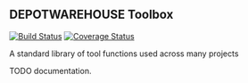 ## DEPOTWAREHOUSE Toolbox

[![Build Status](https://travis-ci.org/tpavlek/Toolbox.svg?branch=master)](https://travis-ci.org/tpavlek/Toolbox) 
[![Coverage Status](https://coveralls.io/repos/tpavlek/Toolbox/badge.png?branch=master)](https://coveralls.io/r/tpavlek/Toolbox?branch=master)

A standard library of tool functions used across many projects

TODO documentation.
